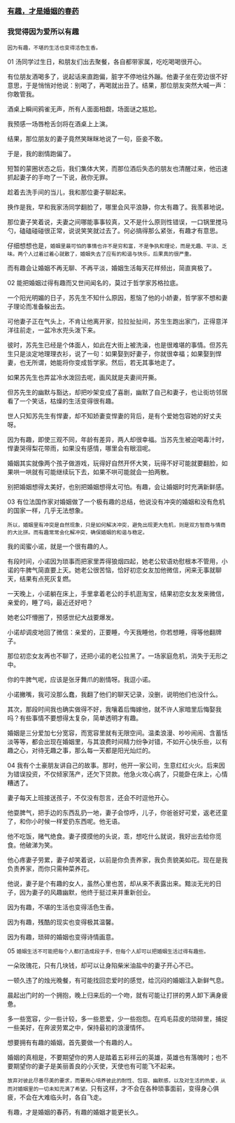 ### [有趣，才是婚姻的春药](http://mp.weixin.qq.com/s?__biz=MzA5MjY1MjQxOA==&mid=2668279850&idx=1&sn=a23f08bc5b085e85eaf2ed9d4d057835&amp;chksm=8a97cec7bde047d1597f96316bb9f2ef1e977d5ca9aef8e9a9b0def1d09060828b4e38927041&mpshare=1&scene=5&srcid=1231TWEidwe9PGpPUkCQ3aeU#rd)

### 我觉得因为爱所以有趣
`因为有趣，不堪的生活也变得活色生香。`

01
汤同学过生日，和朋友们出去聚餐，各自都带家属，吃吃喝喝很开心。

有位朋友酒喝多了，说起话来直跑偏，脏字不停地往外蹦。他妻子坐在旁边很不好意思，于是悄悄对他说：别喝了，再喝就出丑了。结果，那位朋友突然大喊一声：你敢管我。

酒桌上瞬间鸦雀无声，所有人面面相觑，场面谜之尴尬。

我预感一场唇枪舌剑将在酒桌上上演。

结果，那位朋友的妻子竟然笑眯眯地说了一句，臣妾不敢。

于是，我的剧情跑偏了。

短暂的蒙圈状态之后，我们集体大笑，而那位酒后失态的朋友也清醒过来，他迅速抓起妻子的手吻了一下说，赦你无罪。

趁着去洗手间的当儿，我和那位妻子聊起来。

换作是我，早和我家汤同学翻脸了，哪里会风平浪静，你太有趣了。我羡慕地说。

那位妻子笑着说，夫妻之间哪能事事较真，又不是什么原则性错误，一口锅里搅马勺，磕磕碰碰很正常，说说笑笑就过去了。何必搞得那么紧张，有趣才有意思。

仔细想想也是，`婚姻里最可怕的事情也许不是穷和富，不是争执和理论，而是无趣、平淡、乏味。两个人过着过着心就散了，婚姻失去了应有的和谐与快乐，后果真的很严重。`

而有趣会让婚姻不再无聊、不再平淡，婚姻生活每天花样频出，简直爽极了。

02
能把婚姻过得有趣而又世间闻名的，莫过于哲学家苏格拉底。

一个阳光明媚的日子，苏先生不知什么原因，惹恼了他的小娇妻，哲学家不想和妻子理论而准备躲出去。

可他妻子正在气头上，不肯让他离开家，拉拉扯扯间，苏生生跑出家门，正得意洋洋往前走，一盆冷水兜头泼下来。

彼时，苏先生已经是个体面人，如此在大街上被洗澡，也是很难堪的事情。但苏先生只是淡定地理理衣衫，说了一句：如果娶到好妻子，你就很幸福；如果娶到悍妻，也无所谓，她能将你变成哲学家。然后，若无其事地走了。

如果苏先生也弄盆冷水泼回去呢，画风就是夫妻间开撕。

但苏先生的幽默与豁达，却把吵架变成了喜剧，幽默了自己和妻子，也让街坊邻居看了一个笑话，枯燥的生活变得很有趣。

世人只知苏先生有悍妻，却不知娇妻变悍妻的背后，是有个爱她包容她的好丈夫呀。

因为有趣，即使三观不同，年龄有差异，两人却很幸福。当苏先生被迫喝毒汁时，悍妻哭得梨花带雨，如果没有感情，哪里会有眼泪呢。

婚姻其实就像两个孩子做游戏，玩得好自然开怀大笑，玩得不好可能就要翻脸，如果哄一哄就有可能继续玩下去，如果不哄可能就会一拍两散。

别把婚姻想得太美好，也别把婚姻想得太可怕。有趣，会让婚姻时时充满新鲜感。

03
有位法国作家对婚姻做了一个极有趣的总结，他说没有冲突的婚姻和没有危机的国家一样，几乎无法想象。

`所以，婚姻里有冲突是自然现象，只是如何解决冲突，避免出现更大危机，则是双方智商与情商的大比拼。而有趣常常会化解冲突，确保婚姻的和谐与稳定。`

我的闺蜜小诺，就是一个很有趣的人。

有段时间，小诺因为琐事而把家里弄得狼烟四起，她老公软语劝慰根本不管用，小诺的牛脾气简直要上天。她老公很苦恼，恰好初恋女友加他微信，闲来无事就聊天，结果有点死灰复燃。

一天晚上，小诺躺在床上，手里拿着老公的手机逛淘宝，结果初恋女友发来微信，亲爱的，睡了吗，最近还好吧？

她老公吓懵圈了，预感世纪大战要爆发。

小诺却调皮地回了微信：亲爱的，正要睡，今天我睡他，你若想睡，得等他翻牌子。

那位初恋女友再也不聊了，还把小诺的老公拉黑了。一场家庭危机，消失于无形之中。

你的牛脾气呢，应该是张牙舞爪的剧情呀。我逗小诺。

小诺撇嘴，我可没那么蠢，我翻了他们的聊天记录，没删，说明他们也没什么。

其次，那段时间我也确实做得不好，我嚷着后悔嫁他，就不许人家暗里后悔娶我吗？有些事情不要想得太复杂，简单透明才有趣。

婚姻是三分爱加七分宽容，而宽容里就有无限空间。温柔浪漫、吵吵闹闹、含蓄恬淡等等，都会出现在婚姻里，与其浪费时间精力纷争对错，不如开心快乐些，以有趣之心，对待无趣之事，那么每一天都是阳光灿烂的。

04
我有个土豪朋友讲自己的故事。那时，他开一家公司，生意红红火火。后来因为错误投资，不仅倾家荡产，还欠下贷款。他急火攻心病了，只能卧在床上，心情糟透了。

妻子每天上班接送孩子，不仅没有怨言，还会不时逗他开心。

他耍脾气，把手边的东西乱扔一地，妻子会惊呼，儿子，你爸爸好可爱，返老还童了，和你小时候一样爱扔东西呢。他无语。

他不吃饭，赌气绝食。妻子摸摸他的头说，乖，想吃什么就说，我好出去给你觅食。他破涕为笑。

他心疼妻子劳累，妻子却笑着说，以前是你负责养家，我负责貌美如花。现在是我负责养家，而你只需种菜养花。

他说，妻子是个有趣的女人，虽然心里也苦，却从来不表露出来。黯淡无光的日子，因为妻子的风趣幽默，他终于挺过来并重新创业。

因为有趣，不堪的生活也变得活色生香。

因为有趣，残酷的现实也变得极其温馨。

因为有趣，琐碎的婚姻也变得诗情画意。

05
`婚姻生活不可能把每个人都打造成段子手，但每个人却可以把婚姻生活过得有趣些。`

一朵玫瑰花，只有几块钱，却可以让身陷柴米油盐中的妻子开心不已。

一顿久违了的烛光晚餐，有可能找回恋爱时的感觉，给沉闷的婚姻注入新鲜气息。

晨起出门时的一个拥抱，晚上归来后的一个吻，就有可能让打拼的男人卸下满身疲惫。

多一些宽容，少一些计较，多一些恩爱，少一些抱怨。在鸡毛蒜皮的琐碎里，捕捉一些美好，在奔波劳累之中，保持最初的浪漫情怀。

想要拥有有趣的婚姻，首先要做一个有趣的人。

婚姻的真相是，不要期望你的男人是踏着五彩祥云的英雄，英雄也有落魄时；也不要期望你的妻子是美丽善良的小天使，天使也有可能飞不起来。

`放弃对彼此尽善尽美的要求，而要用心培养彼此的耐性、包容、幽默感，以及对生活的热爱，从而对婚姻里的一切未知充满了希望。`只有这样，才不会在各种琐事面前，变得身心俱疲，不会在大难临头时，各自飞走。

有趣，才是婚姻的春药，有趣的婚姻才能更长久。

